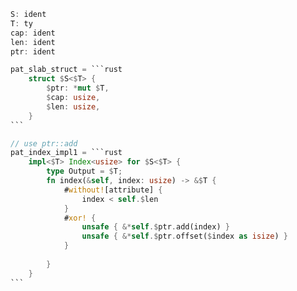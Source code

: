 ````rust
S: ident
T: ty
cap: ident
len: ident
ptr: ident

pat_slab_struct = ```rust
    struct $S<$T> {
        $ptr: *mut $T,
        $cap: usize,
        $len: usize,
    }
```

// use ptr::add
pat_index_impl1 = ```rust
    impl<$T> Index<usize> for $S<$T> {
        type Output = $T;
        fn index(&self, index: usize) -> &$T {
            #without![attribute] {
                index < self.$len
            }
            #xor! {
                unsafe { &*self.$ptr.add(index) }
                unsafe { &*self.$ptr.offset($index as isize) }
            }
            
        }
    }
```
````
